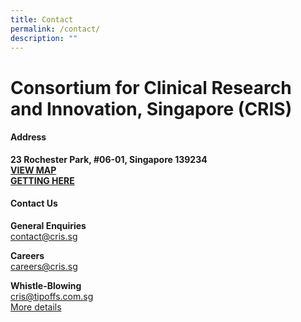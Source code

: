 ```yaml
---
title: Contact
permalink: /contact/
description: ""
---
```

# **Consortium for Clinical Research and Innovation, Singapore (CRIS)**

#### **Address**
**23 Rochester Park, #06-01, Singapore 139234
**<br>**[VIEW MAP](https://www.google.com/maps/place/Consortium+for+Clinical+Research+and+Innovation,+Singapore+(CRIS)/@1.3072436,103.7848055,17z/data=!3m2!4b1!5s0x31da1a42b67bffc5:0x9c9a7fb73357ad6b!4m5!3m4!1s0x31da1a43e22fffff:0xf4de35d3f25ac579!8m2!3d1.3072382!4d103.7869942?coh=164777&entry=tt&shorturl=1)**
<br>**[GETTING HERE](/files/Critical%20Documents/Getting-to-CRIS_May2022.pdf)**

#### **Contact Us**
**General Enquiries**
<br>[contact@cris.sg](mailto:contact@cris.sg)

**Careers**
<br>[careers@cris.sg](mailto:careers@cris.sg)

**Whistle-Blowing**
<br>[cris@tipoffs.com.sg](mailto:cris@tipoffs.com.sg)
<br>[More details](/whistleblowing/)